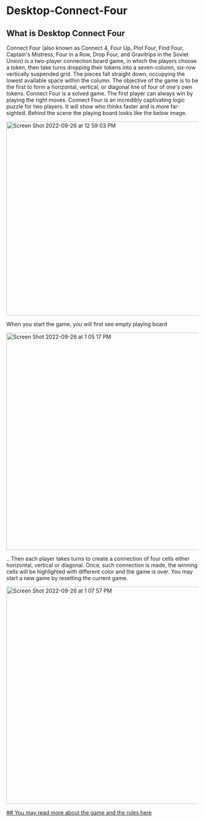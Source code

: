 # Desktop-Connect-Four

## What is Desktop Connect Four

Connect Four (also known as Connect 4, Four Up, Plot Four, Find Four, Captain's Mistress, Four in a Row, Drop Four, and Gravitrips in the Soviet Union) is a two-player connection board game, in which the players choose a token, then take turns dropping their tokens into a seven-column, six-row vertically suspended grid. The pieces fall straight down, occupying the lowest available space within the column. The objective of the game is to be the first to form a horizontal, vertical, or diagonal line of four of one's own tokens. Connect Four is a solved game. The first player can always win by playing the right moves.
Connect Four is an incredibly captivating logic puzzle for two players. It will show who thinks faster and is more far-sighted.
Behind the scene the playing board looks like the below image.

<img width="507" alt="Screen Shot 2022-09-26 at 12 59 03 PM" src="https://user-images.githubusercontent.com/94970266/192236147-2034e244-d73a-415e-8e38-77f2a5bacceb.png">

When you start the game, you will first see empty playing board 

<img width="568" alt="Screen Shot 2022-09-26 at 1 05 17 PM" src="https://user-images.githubusercontent.com/94970266/192237339-032dac9c-78c1-4d32-a8db-6d9d463b5b5e.png">

.. Then each player takes turns to create a connection of four cells either horizontal, vertical or diagonal. Once, such connection is made, the winning cells will be highlighted with different color and the game is over. You may start a new game by resetting the current game. 

<img width="568" alt="Screen Shot 2022-09-26 at 1 07 57 PM" src="https://user-images.githubusercontent.com/94970266/192237938-6a0cd756-c81c-4bf7-8873-9de13899b5bf.png">

[## You may read more about the game and the rules here](https://en.wikipedia.org/wiki/Connect_Four)
